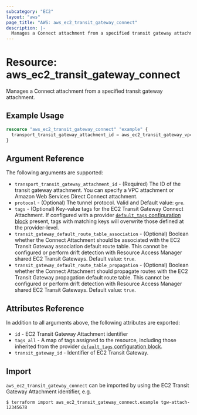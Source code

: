```yaml
---
subcategory: "EC2"
layout: "aws"
page_title: "AWS: aws_ec2_transit_gateway_connect"
description: |-
  Manages a Connect attachment from a specified transit gateway attachment
---
```


# Resource: aws_ec2_transit_gateway_connect

Manages a Connect attachment from a specified transit gateway attachment.

## Example Usage

```terraform
resource "aws_ec2_transit_gateway_connect" "example" {
  transport_transit_gateway_attachment_id = aws_ec2_transit_gateway_vpc_attachment.example.id
}
```

## Argument Reference

The following arguments are supported:

* `transport_transit_gateway_attachment_id` - (Required) The ID of the transit gateway attachment. You can specify a VPC attachment or Amazon Web Services Direct Connect attachment.
* `protocol` - (Optional) The tunnel protocol. Valid and Default value: `gre`.
* `tags` - (Optional) Key-value tags for the EC2 Transit Gateway Connect Attachment. If configured with a provider [`default_tags` configuration block](https://www.terraform.io/docs/providers/aws/index.html#default_tags-configuration-block) present, tags with matching keys will overwrite those defined at the provider-level.
* `transit_gateway_default_route_table_association` - (Optional) Boolean whether the Connect Attachment should be associated with the EC2 Transit Gateway association default route table. This cannot be configured or perform drift detection with Resource Access Manager shared EC2 Transit Gateways. Default value: `true`.
* `transit_gateway_default_route_table_propagation` - (Optional) Boolean whether the Connect Attachment should propagate routes with the EC2 Transit Gateway propagation default route table. This cannot be configured or perform drift detection with Resource Access Manager shared EC2 Transit Gateways. Default value: `true`.

## Attributes Reference

In addition to all arguments above, the following attributes are exported:

* `id` - EC2 Transit Gateway Attachment identifier
* `tags_all` - A map of tags assigned to the resource, including those inherited from the provider [`default_tags` configuration block](https://www.terraform.io/docs/providers/aws/index.html#default_tags-configuration-block).
* `transit_gateway_id` - Identifier of EC2 Transit Gateway.

## Import

`aws_ec2_transit_gateway_connect` can be imported by using the EC2 Transit Gateway Attachment identifier, e.g.

```
$ terraform import aws_ec2_transit_gateway_connect.example tgw-attach-12345678
```
